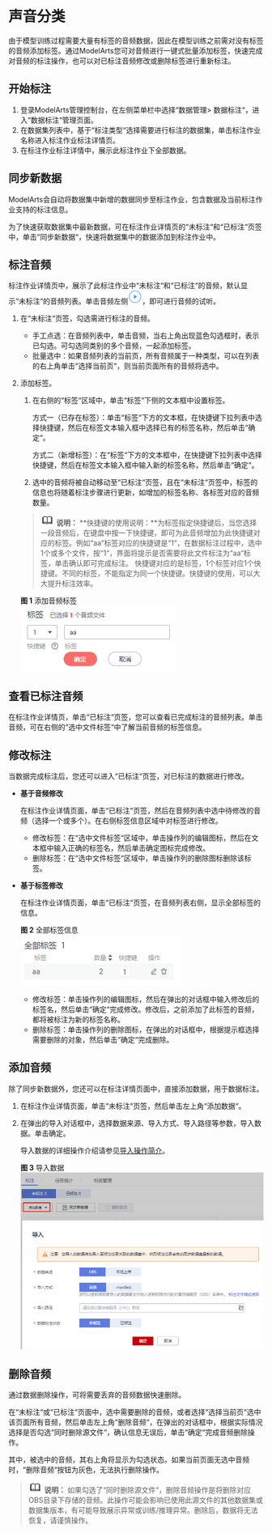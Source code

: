# 声音分类<a name="modelarts_23_0015"></a>

由于模型训练过程需要大量有标签的音频数据，因此在模型训练之前需对没有标签的音频添加标签。通过ModelArts您可对音频进行一键式批量添加标签，快速完成对音频的标注操作，也可以对已标注音频修改或删除标签进行重新标注。

## 开始标注<a name="section139520290612"></a>

1.  登录ModelArts管理控制台，在左侧菜单栏中选择“数据管理\> 数据标注“，进入“数据标注“管理页面。
2.  在数据集列表中，基于“标注类型“选择需要进行标注的数据集，单击标注作业名称进入标注作业标注详情页。
3.  在标注作业标注详情中，展示此标注作业下全部数据。

## 同步新数据<a name="section616011413170"></a>

ModelArts会自动将数据集中新增的数据同步至标注作业，包含数据及当前标注作业支持的标注信息。

为了快速获取数据集中最新数据，可在标注作业详情页的“未标注“和“已标注“页签中，单击“同步新数据“，快速将数据集中的数据添加到标注作业中。

## 标注音频<a name="section888019266174"></a>

标注作业详情页中，展示了此标注作业中“未标注“和“已标注“的音频，默认显示“未标注“的音频列表。单击音频左侧![](figures/icon_25.png)，即可进行音频的试听。

1.  在“未标注“页签，勾选需进行标注的音频。
    -   手工点选：在音频列表中，单击音频，当右上角出现蓝色勾选框时，表示已勾选。可勾选同类别的多个音频，一起添加标签。
    -   批量选中：如果音频列表的当前页，所有音频属于一种类型，可以在列表的右上角单击“选择当前页“，则当前页面所有的音频将选中。

2.  添加标签。

    1.  在右侧的“标签“区域中，单击“标签“下侧的文本框中设置标签。

        方式一（已存在标签）：单击“标签“下方的文本框，在快捷键下拉列表中选择快捷键，然后在标签文本输入框中选择已有的标签名称，然后单击“确定“。

        方式二（新增标签）：在“标签“下方的文本框中，在快捷键下拉列表中选择快捷键，然后在标签文本输入框中输入新的标签名称，然后单击“确定“。

    2.  选中的音频将被自动移动至“已标注“页签，且在“未标注“页签中，标签的信息也将随着标注步骤进行更新，如增加的标签名称、各标签对应的音频数量。

    >![](public_sys-resources/icon-note.gif) **说明：** 
    >**快捷键的使用说明：**为标签指定快捷键后，当您选择一段音频后，在键盘中按一下快捷键，即可为此音频增加为此快捷键对应的标签。例如“aa“标签对应的快捷键是“1“，在数据标注过程中，选中1个或多个文件，按“1“，界面将提示是否需要将此文件标注为“aa“标签，单击确认即可完成标注。
    >快捷键对应的是标签，1个标签对应1个快捷键。不同的标签，不能指定为同一个快捷键。快捷键的使用，可以大大提升标注效率。

    **图 1**  添加音频标签<a name="fig151011627216"></a>  
    ![](figures/添加音频标签.png "添加音频标签")


## 查看已标注音频<a name="section2958731141718"></a>

在标注作业详情页，单击“已标注“页签，您可以查看已完成标注的音频列表。单击音频，可在右侧的“选中文件标签“中了解当前音频的标签信息。

## 修改标注<a name="section0534612151819"></a>

当数据完成标注后，您还可以进入“已标注“页签，对已标注的数据进行修改。

-   **基于音频修改**

    在标注作业详情页面，单击“已标注“页签，然后在音频列表中选中待修改的音频（选择一个或多个）。在右侧标签信息区域中对标签进行修改。

    -   修改标签：在“选中文件标签“区域中，单击操作列的编辑图标，然后在文本框中输入正确的标签名，然后单击确定图标完成修改。
    -   删除标签：在“选中文件标签“区域中，单击操作列的删除图标删除该标签。


-   **基于标签修改**

    在标注作业详情页面，单击“已标注“页签，在音频列表右侧，显示全部标签的信息。

    **图 2**  全部标签信息<a name="fig19495403277"></a>  
    ![](figures/全部标签信息.png "全部标签信息")

    -   修改标签：单击操作列的编辑图标，然后在弹出的对话框中输入修改后的标签名，然后单击“确定“完成修改。修改后，之前添加了此标签的音频，都将被标注为新的标签名称。
    -   删除标签：单击操作列的删除图标，在弹出的对话框中，根据提示框选择需要删除的对象，然后单击“确定“完成删除。


## 添加音频<a name="section15984542128"></a>

除了同步新数据外，您还可以在标注详情页面中，直接添加数据，用于数据标注。

1.  在标注作业详情页面，单击“未标注“页签，然后单击左上角“添加数据“。
2.  在弹出的导入对话框中，选择数据来源、导入方式、导入路径等参数，导入数据。单击确定。

    导入数据的详细操作介绍请参见[导入操作简介](导入操作简介.md)。

    **图 3**  导入数据<a name="fig169731311182710"></a>  
    ![](figures/导入数据-11.png "导入数据-11")


## 删除音频<a name="section15379942161810"></a>

通过数据删除操作，可将需要丢弃的音频数据快速删除。

在“未标注“或“已标注“页面中，选中需要删除的音频，或者选择“选择当前页“选中该页面所有音频，然后单击左上角“删除音频“，在弹出的对话框中，根据实际情况选择是否勾选“同时删除源文件“，确认信息无误后，单击“确定“完成音频删除操作。

其中，被选中的音频，其右上角将显示为勾选状态。如果当前页面无选中音频时，“删除音频“按钮为灰色，无法执行删除操作。

>![](public_sys-resources/icon-note.gif) **说明：** 
>如果勾选了“同时删除源文件“，删除音频操作是将删除对应OBS目录下存储的音频。此操作可能会影响已使用此源文件的其他数据集或数据集版本，有可能导致展示异常或训练/推理异常。删除后，数据将无法恢复，请谨慎操作。

